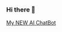 ### Hi there 👋
[My NEW AI ChatBot](https://chat.tahaghafuri.ir/)
<!--
- 🔭 I’m currently working on @devinow
- 🌱 I’m currently learning Python
- 👯 I’m looking to collaborate on @devinow
- 📫 https://link.depay.com/3jf2yJu7Nk7PE1BF5aEPQY
-->

